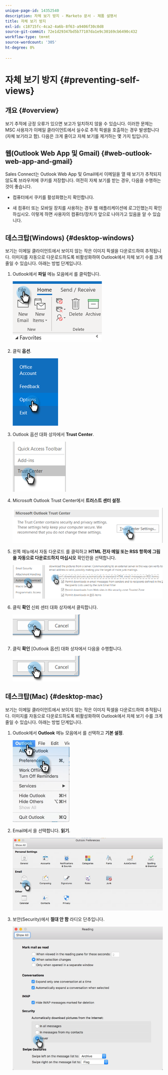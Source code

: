 ```yaml
---
unique-page-id: 14352540
description: 자체 보기 방지 - Marketo 문서 - 제품 설명서
title: 자체 보기 방지
exl-id: c18715fc-4ca2-4a6b-8f63-a9406f30c0d8
source-git-commit: 72e1d29347bd5b77107da1e9c30169cb6490c432
workflow-type: tm+mt
source-wordcount: '305'
ht-degree: 0%

---
```


# 자체 보기 방지 {#preventing-self-views}

## 개요 {#overview}

보기 추적에 긍정 오류가 있으면 보고가 일치하지 않을 수 있습니다. 이러한 문제는 MSC 사용자가 이메일 클라이언트에서 실수로 추적 픽셀을 호출하는 경우 발생합니다(자체 보기라고 함). 다음은 크게 줄이고 자체 보기를 제거하는 몇 가지 팁입니다.

## 웹(Outlook Web App 및 Gmail) {#web-outlook-web-app-and-gmail}

Sales Connect는 Outlook Web App 및 Gmail에서 이메일을 열 때 보기가 추적되지 않도록 브라우저에 쿠키를 저장합니다. 여전히 자체 보기를 받는 경우, 다음을 수행하는 것이 좋습니다.

* 컴퓨터에서 쿠키를 활성화했는지 확인합니다.

* 새 컴퓨터 또는 모바일 장치를 사용하는 경우 웹 애플리케이션에 로그인했는지 확인하십시오. 이렇게 하면 사용자의 컴퓨터/장치가 앞으로 나아가고 있음을 알 수 있습니다.

## 데스크탑(Windows) {#desktop-windows}

보기는 이메일 클라이언트에서 보이지 않는 작은 이미지 픽셀을 다운로드하여 추적됩니다. 이미지를 자동으로 다운로드하도록 비활성화하여 Outlook에서 자체 보기 수를 크게 줄일 수 있습니다. 아래는 방법 단계입니다.

1. Outlook에서 **파일** 메뉴 모음에서 를 클릭합니다.

   ![](assets/win-1.png)

1. 클릭 **옵션**.

   ![](assets/win-2.png)

1. Outlook 옵션 대화 상자에서 **Trust Center**.

   ![](assets/win-3.png)

1. Microsoft Outlook Trust Center에서 **트러스트 센터 설정**.

   ![](assets/win-4.png)

1. 왼쪽 메뉴에서 자동 다운로드 를 클릭하고 **HTML 전자 메일 또는 RSS 항목에 그림을 자동으로 다운로드하지 마십시오** 확인란을 선택합니다.

   ![](assets/win-5.png)

1. 클릭 **확인** 신뢰 센터 대화 상자에서 클릭합니다.

   ![](assets/win-6.png)

1. 클릭 **확인** [Outlook 옵션] 대화 상자에서 다음을 수행합니다.

   ![](assets/win-6.png)

## 데스크탑(Mac) {#desktop-mac}

보기는 이메일 클라이언트에서 보이지 않는 작은 이미지 픽셀을 다운로드하여 추적됩니다. 이미지를 자동으로 다운로드하도록 비활성화하여 Outlook에서 자체 보기 수를 크게 줄일 수 있습니다. 아래는 방법 단계입니다.

1. Outlook에서 **Outlook** 메뉴 모음에서 를 선택하고 **기본 설정**.

   ![](assets/mac-1.png)

1. Email에서 을 선택합니다. **읽기**.

   ![](assets/mac-2.png)

1. 보안(Security)에서 **절대 안 함** 라디오 단추입니다.

   ![](assets/mac-3.png)

